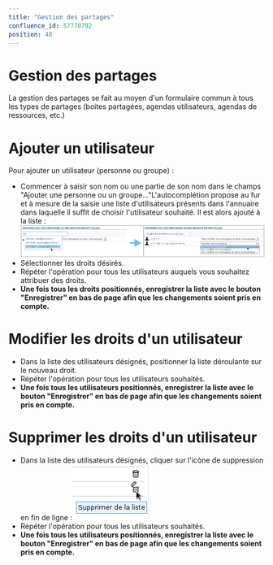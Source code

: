 ```yaml
---
title: "Gestion des partages"
confluence_id: 57770792
position: 48
---
```

# Gestion des partages


La gestion des partages se fait au moyen d'un formulaire commun à tous les types de partages (boites partagées, agendas utilisateurs, agendas de ressources, etc.)

# Ajouter un utilisateur

Pour ajouter un utilisateur (personne ou groupe) :

- Commencer à saisir son nom ou une partie de son nom dans le champs "Ajouter une personne ou un groupe..."L'autocomplétion propose au fur et à mesure de la saisie une liste d'utilisateurs présents dans l'annuaire dans laquelle il suffit de choisir l'utilisateur souhaité. Il est alors ajouté à la liste :![](../attachments/57770342/72189528.png)
- Sélectionner les droits désirés.
- Répéter l'opération pour tous les utilisateurs auquels vous souhaitez attribuer des droits.
- **Une fois tous les droits positionnés, enregistrer la liste avec le bouton "Enregistrer" en bas de page afin que les changements soient pris en compte.**


# Modifier les droits d'un utilisateur

- Dans la liste des utilisateurs désignés, positionner la liste déroulante sur le nouveau droit.
- Répéter l'opération pour tous les utilisateurs souhaités.
- **Une fois tous les utilisateurs positionnés, enregistrer la liste avec le bouton "Enregistrer" en bas de page afin que les changements soient pris en compte.**


# Supprimer les droits d'un utilisateur

- Dans la liste des utilisateurs désignés, cliquer sur l'icône de suppression en fin de ligne :![](../attachments/57770060/57770062.png)
- Répéter l'opération pour tous les utilisateurs souhaités.
- **Une fois tous les utilisateurs positionnés, enregistrer la liste avec le bouton "Enregistrer" en bas de page afin que les changements soient pris en compte.**


